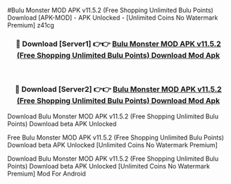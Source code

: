 #Bulu Monster MOD APK v11.5.2 (Free Shopping Unlimited Bulu Points) Download [APK-MOD] - APK Unlocked - [Unlimited Coins No Watermark Premium] z41cg



<div align="center">

<h3>🔴 Download [Server1] 👉👉 <a href="https://momento.my/?title=Bulu_Monster_MOD_APK_v11.5.2_(Free_Shopping_Unlimited_Bulu_Points)_Download">Bulu Monster MOD APK v11.5.2 (Free Shopping Unlimited Bulu Points) Download Mod Apk</a></h3><br>

<h3>🔴 Download [Server2] 👉👉 <a href="https://momento.my/?title=Bulu_Monster_MOD_APK_v11.5.2_(Free_Shopping_Unlimited_Bulu_Points)_Download">Bulu Monster MOD APK v11.5.2 (Free Shopping Unlimited Bulu Points) Download Mod Apk</a></h3>
</div>



Download Bulu Monster MOD APK v11.5.2 (Free Shopping Unlimited Bulu Points) Download beta APK Unlocked

Free Bulu Monster MOD APK v11.5.2 (Free Shopping Unlimited Bulu Points) Download beta APK Unlocked [Unlimited Coins No Watermark Premium]

Download Bulu Monster MOD APK v11.5.2 (Free Shopping Unlimited Bulu Points) Download beta APK Unlocked [Unlimited Coins No Watermark Premium] Mod For Android
